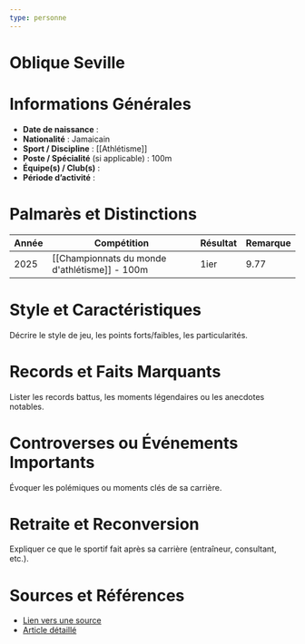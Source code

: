 ```yaml
---
type: personne
---
```


# Oblique Seville

# Informations Générales
- **Date de naissance** :  
- **Nationalité** :  Jamaicain
- **Sport / Discipline** :  [[Athlétisme]]
- **Poste / Spécialité** (si applicable) : 100m 
- **Équipe(s) / Club(s)** :  
- **Période d’activité** :  

# Palmarès et Distinctions
| Année | Compétition                                   | Résultat | Remarque |
| ----- | --------------------------------------------- | -------- | -------- |
| 2025  | [[Championnats du monde d'athlétisme]] - 100m | 1ier     | 9.77     |

# Style et Caractéristiques
Décrire le style de jeu, les points forts/faibles, les particularités.

# Records et Faits Marquants
Lister les records battus, les moments légendaires ou les anecdotes notables.

# Controverses ou Événements Importants
Évoquer les polémiques ou moments clés de sa carrière.

# Retraite et Reconversion
Expliquer ce que le sportif fait après sa carrière (entraîneur, consultant, etc.).

# Sources et Références
- [Lien vers une source](#)
- [Article détaillé](#)
